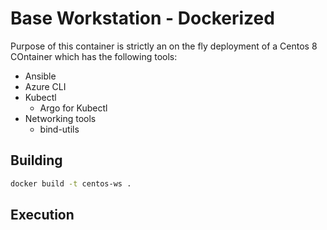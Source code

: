 # Base Workstation - Dockerized

Purpose of this container is strictly an on the fly deployment of a Centos 8 COntainer which has the following tools:

- Ansible
- Azure CLI
- Kubectl
  - Argo for Kubectl
- Networking tools
  - bind-utils

## Building

```bash
docker build -t centos-ws .
```

## Execution

